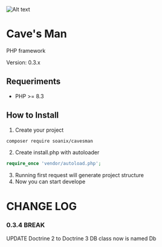 ![Alt text](https://raw.githubusercontent.com/soanix/cavesman/master/cavesman.jpg "Title")

# Cave's Man

PHP framework

Version: 0.3.x


## Requeriments

- PHP >= 8.3

## How to Install

1. Create your project

```bash
composer require soanix/cavesman
```

2. Create install.php with autoloader

```php
require_once 'vendor/autoload.php';
```

3. Running first request will generate project structure
4. Now you can start develope

# CHANGE LOG

### 0.3.4 BREAK

UPDATE Doctrine 2 to Doctrine 3
DB class now is named Db


